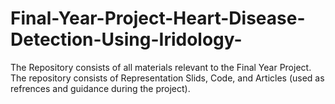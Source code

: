 # Final-Year-Project-Heart-Disease-Detection-Using-Iridology-
The Repository consists of all materials relevant to the Final Year Project. The repository consists of Representation Slids, Code, and Articles (used as refrences and guidance during the project).
